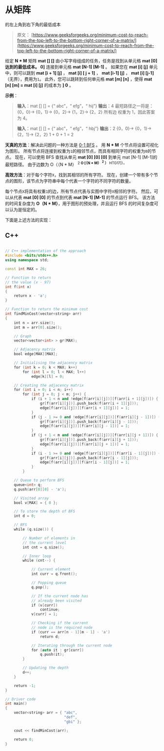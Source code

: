 # 从矩阵

的左上角到右下角的最低成本

> 原文： [https://www.geeksforgeeks.org/minimum-cost-to-reach-from-the-top-left-to-the-bottom-right-corner-of-a-matrix/](https://www.geeksforgeeks.org/minimum-cost-to-reach-from-the-top-left-to-the-bottom-right-corner-of-a-matrix/)

给定 **N * M** 矩阵 **mat [] []** 由小写字母组成的任务，任务是找到从单元格 **mat [0]达到的最低成本。 0]** 连接到单元格 **mat [N-1] [M-1]** 。 如果您在 **mat [i] [j]** 单元中，则可以跳到 **mat [i + 1] [j]** ， **mat [i] [ j + 1]** ， **mat [i-1] [j]** ， **mat [i] [j-1]** （无界），费用为`1`。 此外，您可以跳转到任何单元格 **mat [m] [n]** ，使得 **mat [n] [m] = mat [i] [j]** 的成本为 **] 0** 。

**示例**：

> **输入**：mat [] [] = {“ abc”，“ efg”，“ hij”}
> **输出**：4
> 最短路径之一将是：
> {0，0}-> {0，1}-> {0，2}-> {1，2}-> {2，2}
> 所有边 权重为 1，因此答案为 4。
> 
> **输入**：mat [] [] = {“ abc”，“ efg”，“ hbj”}
> **输出**：2
> {0，0}-> {0，1}-> {2，1}-> {2，2}
> 1 + 0 + 1 = 2

**天真的方法**：解决此问题的一种方法是 [0-1 BFS](https://www.geeksforgeeks.org/0-1-bfs-shortest-path-binary-graph/) 。 用 **N * M** 个节点将设置可视化为图形。 所有节点将连接到权重为`1`的相邻节点，而具有相同字符的权重为`0`的节点。 现在，可以使用 BFS 查找从单元 **mat [0] [0] [0]** 到单元 mat [N-1] [M-1]的最短路径。 由于边数为 O（（N * M） <sup>2 **O [（N * M） <sup>2</sup> ）** HTG17]）。</sup>

**高效方法**：对于每个字符`X`，找到其相邻的所有字符。 现在，创建一个带有多个节点的图形，该节点为字符串中每个代表一个字符的不同字符的数量。

每个节点`X`将具有权重`1`的边，所有节点代表与实图中字符`X`相邻的字符。 然后，可以从代表 **mat [0] [0]** 的节点到代表 **mat [N-1] [M-1]** 的节点运行 BFS。 该方法的时间复杂度为 **O（N * M）**，用于图形的预处理，并且运行 BFS 的时间复杂度可以认为是恒定的。

下面是上述方法的实现：

## C++

```cpp

// C++ implementation of the approach 
#include <bits/stdc++.h> 
using namespace std; 

const int MAX = 26; 

// Function to return 
// the value (x - 97) 
int f(int x) 
{ 
    return x - 'a'; 
} 

// Function to return the minimum cost 
int findMinCost(vector<string> arr) 
{ 
    int n = arr.size(); 
    int m = arr[0].size(); 

    // Graph 
    vector<vector<int> > gr(MAX); 

    // Adjacency matrix 
    bool edge[MAX][MAX]; 

    // Initialising the adjacency matrix 
    for (int k = 0; k < MAX; k++) 
        for (int l = 0; l < MAX; l++) 
            edge[k][l] = 0; 

    // Creating the adjacency matrix 
    for (int i = 0; i < n; i++) 
        for (int j = 0; j < m; j++) { 
            if (i + 1 < n and !edge[f(arr[i][j])][f(arr[i + 1][j])]) { 
                gr[f(arr[i][j])].push_back(f(arr[i + 1][j])); 
                edge[f(arr[i][j])][f(arr[i + 1][j])] = 1; 
            } 
            if (j - 1 >= 0 and !edge[f(arr[i][j])][f(arr[i][j - 1])]) { 
                gr[f(arr[i][j])].push_back(f(arr[i][j - 1])); 
                edge[f(arr[i][j])][f(arr[i][j - 1])] = 1; 
            } 
            if (j + 1 < m and !edge[f(arr[i][j])][f(arr[i][j + 1])]) { 
                gr[f(arr[i][j])].push_back(f(arr[i][j + 1])); 
                edge[f(arr[i][j])][f(arr[i][j + 1])] = 1; 
            } 
            if (i - 1 >= 0 and !edge[f(arr[i][j])][f(arr[i - 1][j])]) { 
                gr[f(arr[i][j])].push_back(f(arr[i - 1][j])); 
                edge[f(arr[i][j])][f(arr[i - 1][j])] = 1; 
            } 
        } 

    // Queue to perform BFS 
    queue<int> q; 
    q.push(arr[0][0] - 'a'); 

    // Visited array 
    bool v[MAX] = { 0 }; 

    // To store the depth of BFS 
    int d = 0; 

    // BFS 
    while (q.size()) { 

        // Number of elements in 
        // the current level 
        int cnt = q.size(); 

        // Inner loop 
        while (cnt--) { 

            // Current element 
            int curr = q.front(); 

            // Popping queue 
            q.pop(); 

            // If the current node has 
            // already been visited 
            if (v[curr]) 
                continue; 
            v[curr] = 1; 

            // Checking if the current 
            // node is the required node 
            if (curr == arr[n - 1][m - 1] - 'a') 
                return d; 

            // Iterating through the current node 
            for (auto it : gr[curr]) 
                q.push(it); 
        } 

        // Updating the depth 
        d++; 
    } 

    return -1; 
} 

// Driver code 
int main() 
{ 
    vector<string> arr = { "abc", 
                           "def", 
                           "gbi" }; 

    cout << findMinCost(arr); 

    return 0; 
} 

```